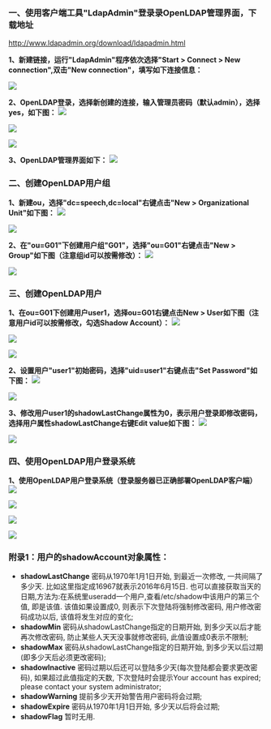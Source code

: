 </p>


### 一、使用客户端工具"LdapAdmin"登录录OpenLDAP管理界面，下载地址 </p>
http://www.ldapadmin.org/download/ldapadmin.html </p>

**1、新建链接，运行"LdapAdmin"程序依次选择"Start > Connect > New connection",双击"New connection"，填写如下连接信息：** </p>
![](https://github.com/icloudp/LDAP/blob/master/image/ldap1.jpg) </p>

**2、OpenLDAP登录，选择新创建的连接，输入管理员密码（默认admin），选择yes，如下图：**
![](https://github.com/icloudp/LDAP/blob/master/image/ldap2.jpg) </p>
![](https://github.com/icloudp/LDAP/blob/master/image/ldap3.jpg) </p>
![](https://github.com/icloudp/LDAP/blob/master/image/ldap4.jpg) </p>

**3、OpenLDAP管理界面如下：**
![](https://github.com/icloudp/LDAP/blob/master/image/ldap5.jpg) </p>


### 二、创建OpenLDAP用户组
**1、新建ou，选择"dc=speech,dc=local"右键点击"New > Organizational Unit"如下图：**
![](https://github.com/icloudp/LDAP/blob/master/image/ldap6.jpg) </p>
![](https://github.com/icloudp/LDAP/blob/master/image/ldap7.jpg) </p>

**2、在"ou=G01"下创建用户组"G01"，选择"ou=G01"右键点击"New > Group"如下图（注意组id可以按需修改）：**
![](https://github.com/icloudp/LDAP/blob/master/image/ldap8.jpg) </p>
![](https://github.com/icloudp/LDAP/blob/master/image/ldap9.jpg) </p>


### 三、创建OpenLDAP用户
**1、在ou=G01下创建用户user1，选择ou=G01右键点击New > User如下图（注意用户id可以按需修改，勾选Shadow Account）：**
![](https://github.com/icloudp/LDAP/blob/master/image/ldap10.jpg) </p>
![](https://github.com/icloudp/LDAP/blob/master/image/ldap11.jpg) </p>
![](https://github.com/icloudp/LDAP/blob/master/image/ldap12.jpg) </p>

**2、设置用户"user1"初始密码，选择"uid=user1"右键点击"Set Password"如下图：**
![](https://github.com/icloudp/LDAP/blob/master/image/ldap13.jpg) </p>
![](https://github.com/icloudp/LDAP/blob/master/image/ldap14.jpg) </p>

**3、修改用户user1的shadowLastChange属性为0，表示用户登录即修改密码，选择用户属性shadowLastChange右键Edit value如下图：**
![](https://github.com/icloudp/LDAP/blob/master/image/ldap15.jpg) </p>
![](https://github.com/icloudp/LDAP/blob/master/image/ldap16.jpg) </p>


### 四、使用OpenLDAP用户登录系统
**1、使用OpenLDAP用户登录系统（登录服务器已正确部署OpenLDAP客户端）**
![](https://github.com/icloudp/LDAP/blob/master/image/ldap17.jpg) </p>
![](https://github.com/icloudp/LDAP/blob/master/image/ldap18.jpg) </p>
![](https://github.com/icloudp/LDAP/blob/master/image/ldap19.jpg) </p>
![](https://github.com/icloudp/LDAP/blob/master/image/ldap20.jpg) </p>


### 附录1：用户的shadowAccount对象属性：
- **shadowLastChange**
    密码从1970年1月1日开始, 到最近一次修改, 一共间隔了多少天. 比如这里指定成16967就表示2016年6月15日. 也可以直接获取当天的日期,方法为:在系统里useradd一个用户,查看/etc/shadow中该用户的第三个值, 即是该值. 该值如果设置成0, 则表示下次登陆将强制修改密码, 用户修改密码成功以后, 该值将发生对应的变化;
- **shadowMin**
    密码从shadowLastChange指定的日期开始, 到多少天以后才能再次修改密码, 防止某些人天天没事就修改密码, 此值设置成0表示不限制;
- **shadowMax**
    密码从shadowLastChange指定的日期开始, 到多少天以后过期(即多少天后必须更改密码);
- **shadowInactive**
    密码过期以后还可以登陆多少天(每次登陆都会要求更改密码), 如果超过此值指定的天数, 下次登陆时会提示Your account has expired; please contact your system administrator;
- **shadowWarning**
    提前多少天开始警告用户密码将会过期;
- **shadowExpire**
    密码从1970年1月1日开始, 多少天以后将会过期;
- **shadowFlag**
    暂时无用.
